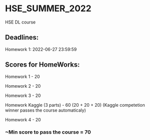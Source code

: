 # HSE_SUMMER_2022
HSE DL course


## Deadlines:
Homework 1: 2022-06-27 23:59:59


## Scores for HomeWorks:
Homework 1 - 20

Homework 2 - 20

Homework 3 - 20

Homework Kaggle (3 parts) - 60 (20 + 20 + 20) (Kaggle competetion winner passes the course automaticaly)

Homework 4 - 20


### ~Min score to pass the course = 70
